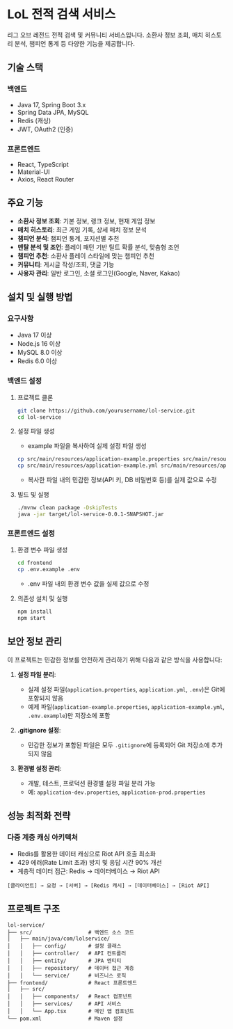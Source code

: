 # LoL 전적 검색 서비스

리그 오브 레전드 전적 검색 및 커뮤니티 서비스입니다. 소환사 정보 조회, 매치 히스토리 분석, 챔피언 통계 등 다양한 기능을 제공합니다.

## 기술 스택

### 백엔드
- Java 17, Spring Boot 3.x
- Spring Data JPA, MySQL
- Redis (캐싱)
- JWT, OAuth2 (인증)

### 프론트엔드
- React, TypeScript
- Material-UI
- Axios, React Router

## 주요 기능

- **소환사 정보 조회**: 기본 정보, 랭크 정보, 현재 게임 정보
- **매치 히스토리**: 최근 게임 기록, 상세 매치 정보 분석
- **챔피언 분석**: 챔피언 통계, 포지션별 추천
- **맨탈 분석 및 조언**: 플레이 패턴 기반 틸트 확률 분석, 맞춤형 조언
- **챔피언 추천**: 소환사 플레이 스타일에 맞는 챔피언 추천
- **커뮤니티**: 게시글 작성/조회, 댓글 기능
- **사용자 관리**: 일반 로그인, 소셜 로그인(Google, Naver, Kakao)

## 설치 및 실행 방법

### 요구사항
- Java 17 이상
- Node.js 16 이상
- MySQL 8.0 이상
- Redis 6.0 이상

### 백엔드 설정
1. 프로젝트 클론
   ```bash
   git clone https://github.com/yourusername/lol-service.git
   cd lol-service
   ```

2. 설정 파일 생성
   - example 파일을 복사하여 실제 설정 파일 생성
   ```bash
   cp src/main/resources/application-example.properties src/main/resources/application.properties
   cp src/main/resources/application-example.yml src/main/resources/application.yml
   ```
   - 복사한 파일 내의 민감한 정보(API 키, DB 비밀번호 등)를 실제 값으로 수정

3. 빌드 및 실행
   ```bash
   ./mvnw clean package -DskipTests
   java -jar target/lol-service-0.0.1-SNAPSHOT.jar
   ```

### 프론트엔드 설정
1. 환경 변수 파일 생성
   ```bash
   cd frontend
   cp .env.example .env
   ```
   - .env 파일 내의 환경 변수 값을 실제 값으로 수정

2. 의존성 설치 및 실행
   ```bash
   npm install
   npm start
   ```

## 보안 정보 관리

이 프로젝트는 민감한 정보를 안전하게 관리하기 위해 다음과 같은 방식을 사용합니다:

1. **설정 파일 분리**: 
   - 실제 설정 파일(`application.properties`, `application.yml`, `.env`)은 Git에 포함되지 않음
   - 예제 파일(`application-example.properties`, `application-example.yml`, `.env.example`)만 저장소에 포함
   
2. **.gitignore 설정**:
   - 민감한 정보가 포함된 파일은 모두 `.gitignore`에 등록되어 Git 저장소에 추가되지 않음
   
3. **환경별 설정 관리**:
   - 개발, 테스트, 프로덕션 환경별 설정 파일 분리 가능
   - 예: `application-dev.properties`, `application-prod.properties`

## 성능 최적화 전략

### 다중 계층 캐싱 아키텍처
- Redis를 활용한 데이터 캐싱으로 Riot API 호출 최소화
- 429 에러(Rate Limit 초과) 방지 및 응답 시간 90% 개선
- 계층적 데이터 접근: Redis → 데이터베이스 → Riot API

```
[클라이언트] → 요청 → [서버] → [Redis 캐시] → [데이터베이스] → [Riot API]
```

## 프로젝트 구조

```
lol-service/
├── src/                  # 백엔드 소스 코드
│   ├── main/java/com/lolservice/
│   │   ├── config/       # 설정 클래스
│   │   ├── controller/   # API 컨트롤러
│   │   ├── entity/       # JPA 엔티티
│   │   ├── repository/   # 데이터 접근 계층
│   │   └── service/      # 비즈니스 로직
├── frontend/             # React 프론트엔드
│   ├── src/
│   │   ├── components/   # React 컴포넌트
│   │   ├── services/     # API 서비스
│   │   └── App.tsx       # 메인 앱 컴포넌트
└── pom.xml               # Maven 설정
```
